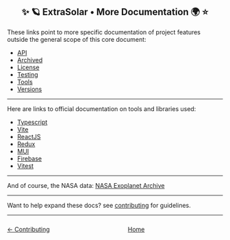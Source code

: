 <h2 style="text-align: center">✨ 🪐 ExtraSolar • More Documentation 🌍 ⭐</h2>

These links point to more specific documentation of project features outside the general scope of this core document:

- [API](../api/)
- [Archived](../archive/)
- [License](../license/license.md)
- [Testing](../testing/)
- [Tools](../tools/)
- [Versions](../versioning/)

---

Here are links to official documentation on tools and libraries used:

- [Typescript](https://www.typescriptlang.org/)
- [Vite](https://vite.dev/)
- [ReactJS](https://react.dev/)
- [Redux](https://redux.js.org/)
- [MUI](https://mui.com/)
- [Firebase](https://firebase.google.com/)
- [Vitest](https://vitest.dev/)

---

And of course, the NASA data: [NASA Exoplanet Archive](https://exoplanetarchive.ipac.caltech.edu/)

---

Want to help expand these docs? see [contributing](./05.contributing.md) for guidelines.

---

<nav style="display: flex; justify-content: space-between; padding: 10px 0;">
  <a href="./05.project-scope.md">← Contributing</a>
  <a href="./01.introduction.md">Home</a>
  <a href="./06.more-documentation.md"></a>
</nav>
